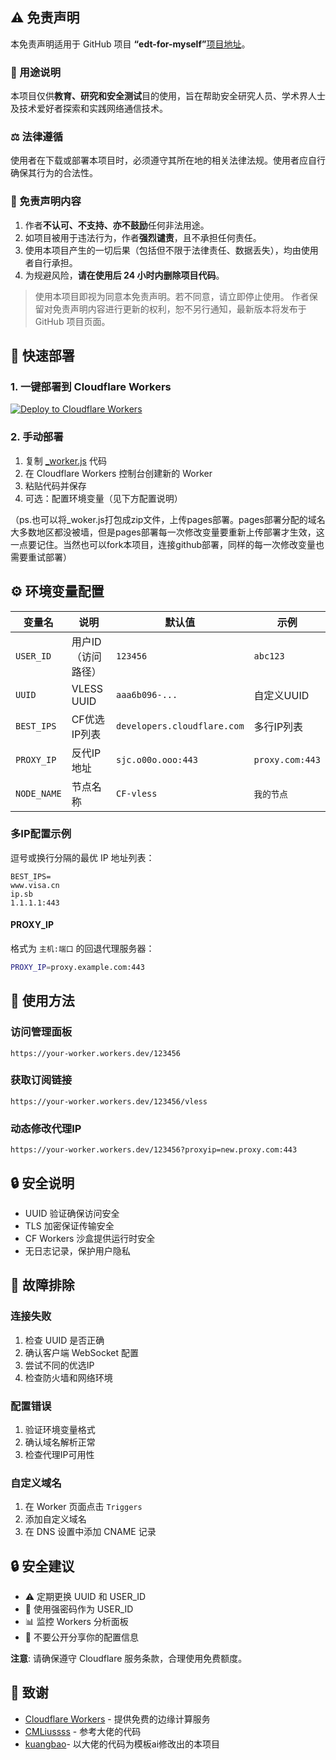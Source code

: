 ## ⚠️ 免责声明

本免责声明适用于 GitHub 项目 **“edt-for-myself”**[项目地址](https://github.com/231128ikun/edt-for-myself)。

### 📖 用途说明

本项目仅供**教育、研究和安全测试**目的使用，旨在帮助安全研究人员、学术界人士及技术爱好者探索和实践网络通信技术。

### ⚖️ 法律遵循

使用者在下载或部署本项目时，必须遵守其所在地的相关法律法规。使用者应自行确保其行为的合法性。

### 📄 免责声明内容

1. 作者**不认可、不支持、亦不鼓励**任何非法用途。
2. 如项目被用于违法行为，作者**强烈谴责**，且不承担任何责任。
3. 使用本项目产生的一切后果（包括但不限于法律责任、数据丢失），均由使用者自行承担。
4. 为规避风险，**请在使用后 24 小时内删除项目代码**。

> 使用本项目即视为同意本免责声明。若不同意，请立即停止使用。
> 作者保留对免责声明内容进行更新的权利，恕不另行通知，最新版本将发布于 GitHub 项目页面。


## 🚀 快速部署

### 1. 一键部署到 Cloudflare Workers

[![Deploy to Cloudflare Workers](https://deploy.workers.cloudflare.com/button)](https://deploy.workers.cloudflare.com/?url=https://github.com/231128ikun/edt-for-myself)

### 2. 手动部署

1. 复制 [_worker.js](https://github.com/231128ikun/edt-for-myself/blob/main/_worker.js) 代码
2. 在 Cloudflare Workers 控制台创建新的 Worker
3. 粘贴代码并保存
4. 可选：配置环境变量（见下方配置说明）

（ps.也可以将_woker.js打包成zip文件，上传pages部署。pages部署分配的域名大多数地区都没被墙，但是pages部署每一次修改变量要重新上传部署才生效，这一点要记住。当然也可以fork本项目，连接github部署，同样的每一次修改变量也需要重试部署）

## ⚙️ 环境变量配置

| 变量名 | 说明 | 默认值 | 示例 |
|--------|------|--------|------|
| `USER_ID` | 用户ID（访问路径） | `123456` | `abc123` |
| `UUID` | VLESS UUID | `aaa6b096-...` | 自定义UUID |
| `BEST_IPS` | CF优选IP列表 | `developers.cloudflare.com` | 多行IP列表 |
| `PROXY_IP` | 反代IP地址 | `sjc.o00o.ooo:443` | `proxy.com:443` |
| `NODE_NAME` | 节点名称 | `CF-vless` | `我的节点` |

### 多IP配置示例

逗号或换行分隔的最优 IP 地址列表：

```
BEST_IPS=
www.visa.cn
ip.sb
1.1.1.1:443
```

#### PROXY_IP
格式为 `主机:端口` 的回退代理服务器：

```bash
PROXY_IP=proxy.example.com:443
```

## 📖 使用方法

### 访问管理面板
```
https://your-worker.workers.dev/123456
```

### 获取订阅链接
```
https://your-worker.workers.dev/123456/vless
```

### 动态修改代理IP
```
https://your-worker.workers.dev/123456?proxyip=new.proxy.com:443
```

## 🔒 安全说明

- UUID 验证确保访问安全
- TLS 加密保证传输安全
- CF Workers 沙盒提供运行时安全
- 无日志记录，保护用户隐私

## 🐛 故障排除

### 连接失败
1. 检查 UUID 是否正确
2. 确认客户端 WebSocket 配置
3. 尝试不同的优选IP
4. 检查防火墙和网络环境

### 配置错误
1. 验证环境变量格式
2. 确认域名解析正常
3. 检查代理IP可用性

### 自定义域名

1. 在 Worker 页面点击 `Triggers`
2. 添加自定义域名
3. 在 DNS 设置中添加 CNAME 记录

## 🔒 安全建议

- ⚠️ 定期更换 UUID 和 USER_ID
- 🔑 使用强密码作为 USER_ID
- 📊 监控 Workers 分析面板
- 🚫 不要公开分享你的配置信息

**注意**: 请确保遵守 Cloudflare 服务条款，合理使用免费额度。

## 🙏 致谢

- [Cloudflare Workers](https://workers.cloudflare.com/) - 提供免费的边缘计算服务
- [CMLiussss](https://github.com/cmliu/edgetunnel) - 参考大佬的代码
- [kuangbao](https://github.com/Meibidi/kuangbao)- 以大佬的代码为模板ai修改出的本项目
